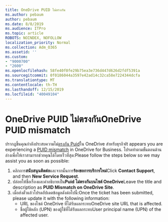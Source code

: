 ```yaml
---
title: OneDrive PUID ไม่ตรงกัน
ms.author: pebaum
author: pebaum
ms.date: 8/8/2019
ms.audience: ITPro
ms.topic: article
ROBOTS: NOINDEX, NOFOLLOW
localization_priority: Normal
ms.collection: Adm_O365
ms.assetid: ''
ms.custom:
- "9000700"
- "2600"
ms.openlocfilehash: 58fe40f0fe29b75ea3e736d447d626d2fdf5391a
ms.sourcegitcommit: 0f0186044a3597e42ad14c32ca58e7224344dcfa
ms.translationtype: MT
ms.contentlocale: th-TH
ms.lasthandoff: 12/15/2019
ms.locfileid: "40049104"
---
```

# <a name="onedrive-puid-mismatch"></a><span data-ttu-id="f080a-102">OneDrive PUID ไม่ตรงกัน</span><span class="sxs-lookup"><span data-stu-id="f080a-102">OneDrive PUID mismatch</span></span>
<span data-ttu-id="f080a-103">ปรากฏขึ้นคุณกำลังประสบความไม่[ตรงกัน Puid](https://docs.microsoft.com/sharepoint/support/administration/access-denied-or-need-permission-error-sharepoint-online-or-onedrive-for-business#when-accessing-a-onedrive-site)ใน OneDrive สำหรับธุรกิจ</span><span class="sxs-lookup"><span data-stu-id="f080a-103">It appears you are experiencing a [PUID mismatch](https://docs.microsoft.com/sharepoint/support/administration/access-denied-or-need-permission-error-sharepoint-online-or-onedrive-for-business#when-accessing-a-onedrive-site) in OneDrive for Business.</span></span> <span data-ttu-id="f080a-104">โปรดทำตามขั้นตอนด้านล่างเพื่อให้เราสามารถช่วยคุณได้โดยเร็วที่สุด:</span><span class="sxs-lookup"><span data-stu-id="f080a-104">Please follow the steps below so we may assist you as soon as possible:</span></span>

1. <span data-ttu-id="f080a-105">คลิกการ**สนับสนุนติดต่อ**และจากนั้นการ**ร้องขอการบริการใหม่**</span><span class="sxs-lookup"><span data-stu-id="f080a-105">Click **Contact Support**, and then **New Service Request**.</span></span>
2. <span data-ttu-id="f080a-106">ปล่อยให้ชื่อเรื่องและคำอธิบายเป็น**Puid ไม่ตรงกันบนไซต์ OneDrive**</span><span class="sxs-lookup"><span data-stu-id="f080a-106">Leave the title and description as **PUID Mismatch on OneDrive Site**.</span></span>
3. <span data-ttu-id="f080a-107">เมื่อส่งตั๋วแล้วโปรดอัปเดตข้อมูลดังต่อไปนี้:</span><span class="sxs-lookup"><span data-stu-id="f080a-107">Once the ticket has been submitted, please update it with the following information:</span></span>
    - <span data-ttu-id="f080a-108">URL ของไซต์ OneDrive ที่ได้รับผลกระทบ</span><span class="sxs-lookup"><span data-stu-id="f080a-108">OneDrive site URL that is affected.</span></span>
    - <span data-ttu-id="f080a-109">ชื่อผู้ใช้หลัก (UPN) ของผู้ใช้ที่ได้รับผลกระทบ</span><span class="sxs-lookup"><span data-stu-id="f080a-109">User principal name (UPN) of the affected user.</span></span>



